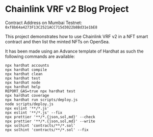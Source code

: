 # Chainlink VRF v2 Blog Project

Contract Address on Mumbai Testnet: `0xf8b64a4273F13C2521ACC715d3022b8Bd31e1bE8`

This project demonstrates how to use Chainlink VRF v2 in a NFT smart contract and then list the minted NFTs on OpenSea.

It has been made using an Advance template of Hardhat as such the following commands are available:

```shell
npx hardhat accounts
npx hardhat compile
npx hardhat clean
npx hardhat test
npx hardhat node
npx hardhat help
REPORT_GAS=true npx hardhat test
npx hardhat coverage
npx hardhat run scripts/deploy.js
node scripts/deploy.js
npx eslint '**/*.js'
npx eslint '**/*.js' --fix
npx prettier '**/*.{json,sol,md}' --check
npx prettier '**/*.{json,sol,md}' --write
npx solhint 'contracts/**/*.sol'
npx solhint 'contracts/**/*.sol' --fix
```
